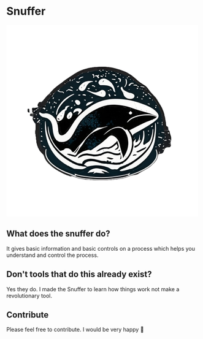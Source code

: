 # Snuffer
![Snuffer](https://raw.githubusercontent.com/MARIUCHINAS/Snuffer/master/Snuffer/Resources/Untitled%20%281%29%20%281%29.png)

## What does the snuffer do?
It gives basic information and basic controls on a process which helps you understand and control the process.

## Don't tools that do this already exist?
Yes they do. I made the Snuffer to learn how things work not make a revolutionary tool.

## Contribute
Please feel free to contribute. I would be very happy 🙂
